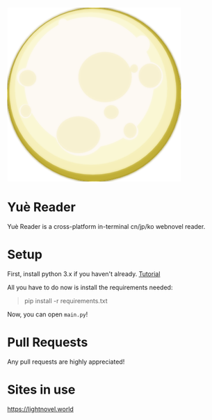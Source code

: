 ![Moon](images/moon.png)

# Yuè Reader
Yuè Reader is a cross-platform in-terminal cn/jp/ko webnovel reader.

# Setup
First, install python 3.x if you haven't already. [Tutorial](https://realpython.com/installing-python/)

All you have to do now is install the requirements needed:
> pip install -r requirements.txt

Now, you can open `main.py`!

# Pull Requests
Any pull requests are highly appreciated!

# Sites in use
https://lightnovel.world